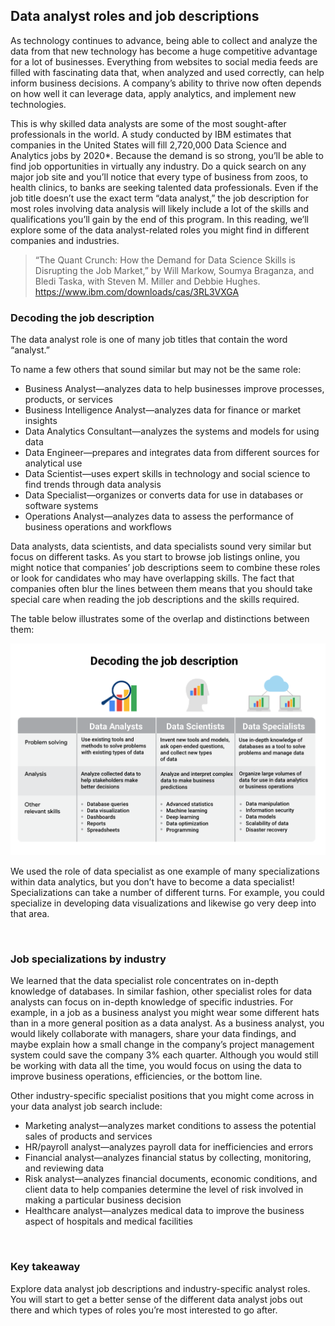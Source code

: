 ## Data analyst roles and job descriptions

As technology continues to advance, being able to collect and analyze the data from that new technology has become a huge competitive advantage for a lot of businesses. Everything from websites to social media feeds are filled with fascinating data that, when analyzed and used correctly, can help inform business decisions. A company’s ability to thrive now often depends on how well it can leverage data, apply analytics, and implement new technologies.

This is why skilled data analysts are some of the most sought-after professionals in the world. A study conducted by IBM estimates that companies in the United States will fill 2,720,000 Data Science and Analytics jobs by 2020\*. Because the demand is so strong, you’ll be able to find job opportunities in virtually any industry. Do a quick search on any major job site and you’ll notice that every type of business from zoos, to health clinics, to banks are seeking talented data professionals. Even if the job title doesn’t use the exact term “data analyst,” the job description for most roles involving data analysis will likely include a lot of the skills and qualifications you’ll gain by the end of this program. In this reading, we’ll explore some of the data analyst-related roles you might find in different companies and industries.

> “The Quant Crunch: How the Demand for Data Science Skills is Disrupting the Job Market,” by Will Markow, Soumya Braganza, and Bledi Taska, with Steven M. Miller and Debbie Hughes. https://www.ibm.com/downloads/cas/3RL3VXGA

### Decoding the job description

The data analyst role is one of many job titles that contain the word “analyst.”

To name a few others that sound similar but may not be the same role:

- Business Analyst—analyzes data to help businesses improve processes, products, or services
- Business Intelligence Analyst—analyzes data for finance or market insights
- Data Analytics Consultant—analyzes the systems and models for using data
- Data Engineer—prepares and integrates data from different sources for analytical use
- Data Scientist—uses expert skills in technology and social science to find trends through data analysis
- Data Specialist—organizes or converts data for use in databases or software systems
- Operations Analyst—analyzes data to assess the performance of business operations and workflows

Data analysts, data scientists, and data specialists sound very similar but focus on different tasks. As you start to browse job listings online, you might notice that companies’ job descriptions seem to combine these roles or look for candidates who may have overlapping skills. The fact that companies often blur the lines between them means that you should take special care when reading the job descriptions and the skills required.

The table below illustrates some of the overlap and distinctions between them:

![Decoding Job Description](./img/JD.png)

We used the role of data specialist as one example of many specializations within data analytics, but you don’t have to become a data specialist! Specializations can take a number of different turns. For example, you could specialize in developing data visualizations and likewise go very deep into that area.

&nbsp;

### Job specializations by industry

We learned that the data specialist role concentrates on in-depth knowledge of databases. In similar fashion, other specialist roles for data analysts can focus on in-depth knowledge of specific industries. For example, in a job as a business analyst you might wear some different hats than in a more general position as a data analyst. As a business analyst, you would likely collaborate with managers, share your data findings, and maybe explain how a small change in the company’s project management system could save the company 3% each quarter. Although you would still be working with data all the time, you would focus on using the data to improve business operations, efficiencies, or the bottom line.

Other industry-specific specialist positions that you might come across in your data analyst job search include:

- Marketing analyst—analyzes market conditions to assess the potential sales of products and services
- HR/payroll analyst—analyzes payroll data for inefficiencies and errors
- Financial analyst—analyzes financial status by collecting, monitoring, and reviewing data
- Risk analyst—analyzes financial documents, economic conditions, and client data to help companies determine the level of risk involved in making a particular business decision
- Healthcare analyst—analyzes medical data to improve the business aspect of hospitals and medical facilities

&nbsp;

### Key takeaway

Explore data analyst job descriptions and industry-specific analyst roles. You will start to get a better sense of the different data analyst jobs out there and which types of roles you’re most interested to go after.
